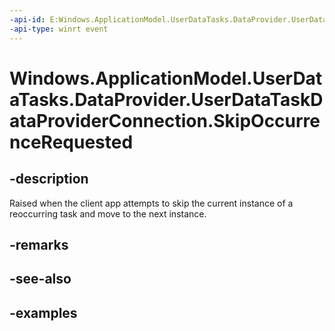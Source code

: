 ```yaml
---
-api-id: E:Windows.ApplicationModel.UserDataTasks.DataProvider.UserDataTaskDataProviderConnection.SkipOccurrenceRequested
-api-type: winrt event
---
```


<!-- Event syntax.
public event TypedEventHandler SkipOccurrenceRequested<UserDataTaskDataProviderConnection, UserDataTaskListSkipOccurrenceRequestEventArgs>
-->

# Windows.ApplicationModel.UserDataTasks.DataProvider.UserDataTaskDataProviderConnection.SkipOccurrenceRequested

## -description
Raised when the client app attempts to skip the current instance of a reoccurring task and move to the next instance.

## -remarks

## -see-also

## -examples
